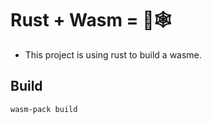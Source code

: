 # Rust + Wasm = 🦀🕸

- This project is using rust to build a wasme.

## Build

```bash
wasm-pack build
```
